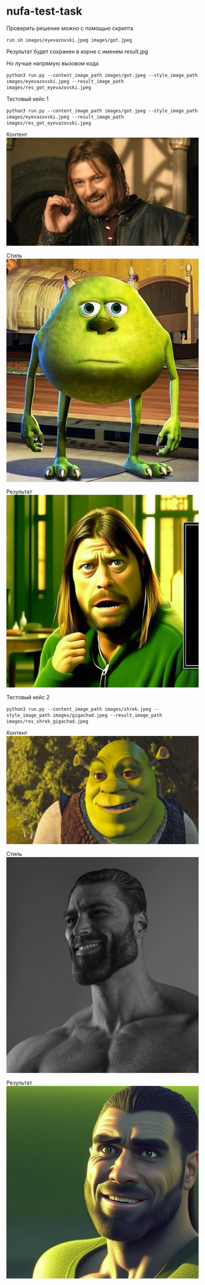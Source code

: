 # nufa-test-task
Проверить решение можно с помощью скрипта
```
run.sh images/eyevazovski.jpeg images/got.jpeg
```
Результат будет сохранен в корне с именем result.jpg

Но лучше напрямую вызовом кода
```
python3 run.py --content_image_path images/got.jpeg --style_image_path images/eyevazovski.jpeg --result_image_path images/res_got_eyevazovski.jpeg
```

Тестовый кейс 1
```
python3 run.py --content_image_path images/got.jpeg --style_image_path images/eyevazovski.jpeg --result_image_path images/res_got_eyevazovski.jpeg
```

Контент
![got](images/got.jpeg)

Стиль
![vazovski](images/eyevazovski.jpeg)

Результат
![res_got_eyevazovski](images/res_got_eyevazovski.jpeg)


Тестовый кейс 2
```
python3 run.py --content_image_path images/shrek.jpeg --style_image_path images/gigachad.jpeg --result_image_path images/res_shrek_gigachad.jpeg
```

Контент
![shrek](images/shrek.jpeg)

Стиль
![gigachad](images/gigachad.jpeg)

Результат
![res_shrek_gigachad](images/res_shrek_gigachad.jpeg)
